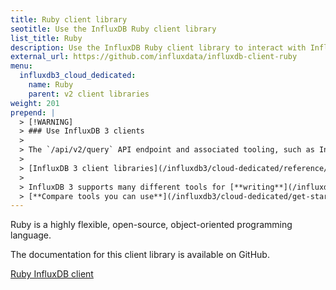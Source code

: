 ```yaml
---
title: Ruby client library
seotitle: Use the InfluxDB Ruby client library
list_title: Ruby
description: Use the InfluxDB Ruby client library to interact with InfluxDB.
external_url: https://github.com/influxdata/influxdb-client-ruby
menu:
  influxdb3_cloud_dedicated:
    name: Ruby
    parent: v2 client libraries
weight: 201
prepend: |
  > [!WARNING]
  > ### Use InfluxDB 3 clients
  > 
  > The `/api/v2/query` API endpoint and associated tooling, such as InfluxDB v2 client libraries and the `influx` CLI, **can't** query an {{% product-name omit=" Clustered" %}} cluster.
  > 
  > [InfluxDB 3 client libraries](/influxdb3/cloud-dedicated/reference/client-libraries/v3/) and [Flight SQL clients](/influxdb3/cloud-dedicated/reference/client-libraries/) are available that integrate with your code to write and query data stored in {{% product-name %}}.
  > 
  > InfluxDB 3 supports many different tools for [**writing**](/influxdb3/cloud-dedicated/write-data/) and [**querying**](/influxdb3/cloud-dedicated/query-data/) data.
  > [**Compare tools you can use**](/influxdb3/cloud-dedicated/get-started/#tools-to-use) to interact with {{% product-name %}}.
---
```


Ruby is a highly flexible, open-source, object-oriented programming language.

The documentation for this client library is available on GitHub.  

<a href="https://github.com/influxdata/influxdb-client-ruby" target="_blank" class="btn github">Ruby InfluxDB client</a>